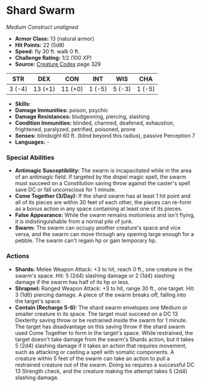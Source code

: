 # Shard Swarm

*Medium* *Construct* *unaligned*

- **Armor Class:** 13 (natural armor)
- **Hit Points:** 22 (5d8)
- **Speed:** fly 30 ft. walk 0 ft.
- **Challenge Rating:** 1/2 (100 XP)
- **Source:** [Creature Codex](https://koboldpress.com/kpstore/product/creature-codex-for-5th-edition-dnd) page 329

| STR | DEX | CON | INT | WIS | CHA |
| --- | --- | --- | --- | --- | --- |
| 3 (-4) | 13 (+1) | 11 (+0) | 1 (-5) | 5 (-3) | 1 (-5) |

- **Skills:** 
- **Damage Immunities:** poison, psychic
- **Damage Resistances:** bludgeoning, piercing, slashing
- **Condition Immunities:** blinded, charmed, deafened, exhaustion, frightened, paralyzed, petrified, poisoned, prone
- **Senses:** blindsight 60 ft. (blind beyond this radius), passive Perception 7
- **Languages:** -
### Special Abilities
- **Antimagic Susceptibility:** The swarm is incapacitated while in the area of an antimagic field. If targeted by the dispel magic spell, the swarm must succeed on a Constitution saving throw against the caster's spell save DC or fall unconscious for 1 minute.
- **Come Together (3/Day):** If the shard swarm has at least 1 hit point and all of its pieces are within 30 feet of each other, the pieces can re-form as a bonus action in any space containing at least one of its pieces.
- **False Appearance:** While the swarm remains motionless and isn't flying, it is indistinguishable from a normal pile of junk.
- **Swarm:** The swarm can occupy another creature's space and vice versa, and the swarm can move through any opening large enough for a pebble. The swarm can't regain hp or gain temporary hp.
### Actions
- **Shards:** Melee Weapon Attack: +3 to hit, reach 0 ft., one creature in the swarm's space. Hit: 5 (2d4) slashing damage or 2 (1d4) slashing damage if the swarm has half of its hp or less.
- **Shrapnel:** Ranged Weapon Attack: +3 to hit, range 30 ft., one target. Hit: 3 (1d6) piercing damage. A piece of the swarm breaks off, falling into the target's space.
- **Contain (Recharge 5-6):** The shard swarm envelopes one Medium or smaller creature in its space. The target must succeed on a DC 13 Dexterity saving throw or be restrained inside the swarm for 1 minute. The target has disadvantage on this saving throw if the shard swarm used Come Together to form in the target's space. While restrained, the target doesn't take damage from the swarm's Shards action, but it takes 5 (2d4) slashing damage if it takes an action that requires movement, such as attacking or casting a spell with somatic components. A creature within 5 feet of the swarm can take an action to pull a restrained creature out of the swarm. Doing so requires a successful DC 13 Strength check, and the creature making the attempt takes 5 (2d4) slashing damage.



